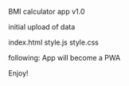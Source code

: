 BMI calculator app v1.0

initial upload of data

index.html
style.js
style.css

following:
App will become a PWA


Enjoy!
